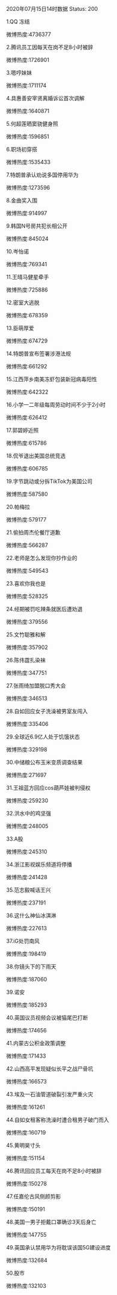 2020年07月15日14时数据
Status: 200

1.QQ 冻结

微博热度:4736377

2.腾讯员工因每天在岗不足8小时被辞

微博热度:1726901

3.嗯哼妹妹

微博热度:1711174

4.具惠善安宰贤离婚诉讼首次调解

微博热度:1640871

5.何超莲晒窦骁健身照

微博热度:1596851

6.职场初穿搭

微博热度:1535433

7.特朗普承认劝说多国停用华为

微博热度:1273596

8.金曲奖入围

微博热度:914997

9.韩国N号房共犯长相公开

微博热度:845024

10.岑怡诺

微博热度:769341

11.王晴马健星牵手

微博热度:725886

12.密室大逃脱

微博热度:678359

13.臣萌厚爱

微博热度:674729

14.特朗普宣布签署涉港法规

微博热度:661292

15.江西萍乡南美冻虾包装新冠病毒阳性

微博热度:642322

16.小学一二年级每周劳动时间不少于2小时

微博热度:626412

17.郭碧婷近照

微博热度:615786

18.侃爷退出美国总统竞选

微博热度:606785

19.字节跳动或分拆TikTok为美国公司

微博热度:587580

20.帕梅拉

微博热度:579177

21.偷拍周杰伦餐厅道歉

微博热度:566287

22.老师是怎么发现你抄作业的

微博热度:549543

23.喜欢你我也是

微博热度:528325

24.经期被罚吃辣条就医后遭劝退

微博热度:379556

25.文竹聪雅和解

微博热度:357902

26.陈伟霆扎染袜

微博热度:347751

27.张雨绮加盟脱口秀大会

微博热度:346513

28.自如回应女子洗澡被男室友闯入

微博热度:335406

29.全球近6.9亿人处于饥饿状态

微博热度:329198

30.中储粮公布玉米变质调查结果

微博热度:271697

31.王祖蓝方回应cos葫芦娃被判侵权

微博热度:259230

32.洪水中的鸡坚强

微博热度:248005

33.A股

微博热度:245310

34.浙江影视娱乐频道将停播

微博热度:241428

35.范志毅喊话王兴

微博热度:237191

36.这什么神仙冰淇淋

微博热度:227613

37.iG处罚南风

微博热度:198419

38.你镜头下的下雨天

微博热度:187060

39.诺安

微博热度:185293

40.英国议员视频会议被猫尾巴打断

微博热度:174656

41.内蒙古公积金政策调整

微博热度:171433

42.山西高平发现疑似长平之战尸骨坑

微博热度:166573

43.埃及一石油管道破裂引发严重火灾

微博热度:161261

44.自如女租客称洗澡时遭合租男子破门而入

微博热度:160719

45.黄明昊寸头

微博热度:151154

46.腾讯回应员工每天在岗不足8小时被辞

微博热度:150278

47.任嘉伦古风侧颜剪影

微博热度:150191

48.美国一男子拒戴口罩确诊3天后身亡

微博热度:147755

49.英国承认禁用华为将耽误该国5G建设进度

微博热度:132684

50.股市

微博热度:132103

